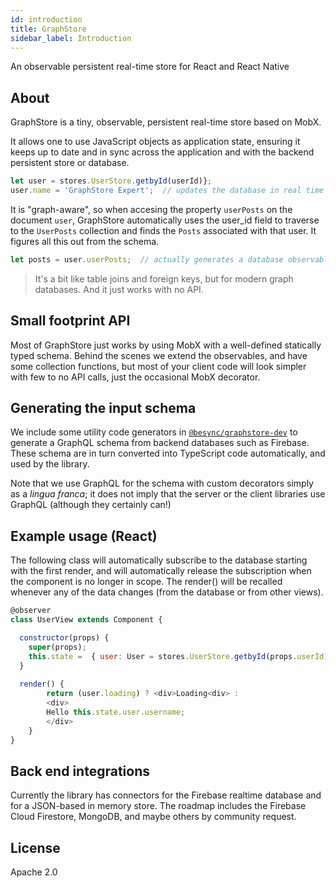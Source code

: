 ```yaml
---
id: introduction
title: GraphStore
sidebar_label: Introduction
---
```


An observable persistent real-time store for React and React Native

## About

GraphStore is a tiny, observable, persistent real-time store based on MobX.  

It allows one to use JavaScript objects as application state, ensuring it keeps up to date and in sync across the application and with the backend persistent store or database.  

```js
let user = stores.UserStore.getbyId(userId)};
user.name = 'GraphStore Expert';  // updates the database in real time
```

It is "graph-aware", so when accesing the property `userPosts` on the document `user`, GraphStore automatically uses the user_id field to traverse to the `UserPosts` collection and finds the `Posts` associated with that user.  It figures all this out from the schema.

```js
let posts = user.userPosts;  // actually generates a database observable subscription
```

> It's a bit like table joins and foreign keys, but for modern graph databases.  And it just works with no API.


## Small footprint API

Most of GraphStore just works by using MobX with a well-defined statically typed schema.   Behind the scenes we extend the observables, and have some collection functions, but most of your client code will look simpler with few to no API calls, just the occasional MobX decorator.

## Generating the input schema

We include some utility code generators in [`@besync/graphstore-dev`](schema-generator.md) to generate a GraphQL schema from backend databases such as Firebase.   These schema are in turn converted into TypeScript code automatically, and used by the library.   

Note that we use GraphQL for the schema with custom decorators simply as a *lingua franca*; it does not imply that the server or the client libraries use GraphQL (although they certainly can!)

## Example usage (React)

The following class will automatically subscribe to the database starting with the first render, and will automatically release the subscription when the component is no longer in scope.  The render() will be recalled whenever any of the data changes (from the database or from other views).

```js
@observer
class UserView extends Component {

  constructor(props) {
    super(props);
    this.state =  { user: User = stores.UserStore.getbyId(props.userId)};
  }
  
  render() {
        return (user.loading) ? <div>Loading<div> : 
        <div>
        Hello this.state.user.username;
        </div>
    }
}
```

## Back end integrations

Currently the library has connectors for the Firebase realtime database and for a JSON-based in memory store.  The roadmap includes the Firebase Cloud Firestore, MongoDB, and maybe others by community request.

## License

Apache 2.0